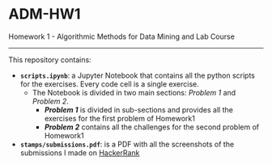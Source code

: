 # ADM-HW1
Homework 1 - Algorithmic Methods for Data Mining and Lab Course 

-----------------------------------------------------------

This repository contains:
* __`scripts.ipynb`__: a Jupyter Notebook that contains all the python scripts for the exercises. Every code cell is a single exercise. 
    - The Notebook is divided in two main sections: *Problem 1* and *Problem 2*. 
        - __*Problem 1*__ is divided in sub-sections and provides all the exercises for the first problem of Homework1  
        - __*Problem 2*__ contains all the challenges for the second problem of Homework1  
* __`stamps/submissions.pdf`__: is a PDF with all the screenshots of the submissions I made on [HackerRank](https://www.hackerrank.com/) 


